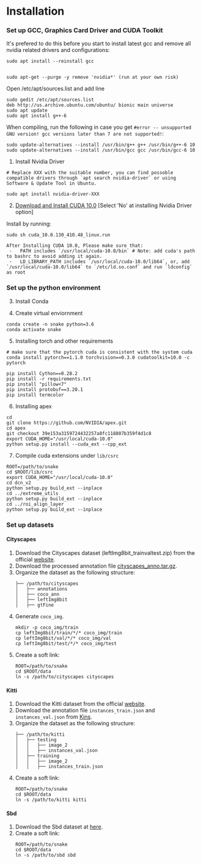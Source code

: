 # Installation

### Set up GCC, Graphics Card Driver and CUDA Toolkit

It's prefered to do this before you start to install latest gcc and remove all nvidia related drivers and configurations:
```
sudo apt install --reinstall gcc


sudo apt-get --purge -y remove 'nvidia*' (run at your own risk)
```

Open /etc/apt/sources.list and add line
```
sudo gedit /etc/apt/sources.list 
deb http://us.archive.ubuntu.com/ubuntu/ bionic main universe
sudo apt update
sudo apt install g++-6
```

When compiling, run the following in case you get `#error -- unsupported GNU version! gcc versions later than 7 are not supported!`:
```
sudo update-alternatives --install /usr/bin/g++ g++ /usr/bin/g++-6 10
sudo update-alternatives --install /usr/bin/gcc gcc /usr/bin/gcc-6 10
```


1. Install Nvidia Driver
```
# Replace XXX with the suitable number, you can find possoble compatible drivers through `apt search nvidia-driver` or using Software & Update Tool in Ubuntu.

sudo apt install nvidia-driver-XXX
```

2. [Download and Install CUDA 10.0](https://developer.nvidia.com/cuda-10.0-download-archive) [Select 'No' at installing Nvidia Driver option]

Install by running:
```
sudo sh cuda_10.0.130_410.48_linux.run
```

```
After Installing CUDA 10.0, Please make sure that:
 -   PATH includes `/usr/local/cuda-10.0/bin` # Note: add cuda's path to bashrc to avoid adding it again.
 -   LD_LIBRARY_PATH includes `/usr/local/cuda-10.0/lib64`, or, add `/usr/local/cuda-10.0/lib64` to `/etc/ld.so.conf` and run `ldconfig` as root
```

### Set up the python environment

3. Install Conda

4. Create virtual enviornment
```
conda create -n snake python=3.6
conda activate snake
```


5. Installing torch and other requirements
```
# make sure that the pytorch cuda is consistent with the system cuda
conda install pytorch==1.1.0 torchvision==0.3.0 cudatoolkit=10.0 -c pytorch

pip install Cython==0.28.2
pip install -r requirements.txt
pip install "pillow<7"
pip install protobuf==3.20.1
pip install termcolor
```

6. Installing apex

```
cd
git clone https://github.com/NVIDIA/apex.git
cd apex
git checkout 39e153a3159724432257a8fc118807b359f4d1c8
export CUDA_HOME="/usr/local/cuda-10.0"
python setup.py install --cuda_ext --cpp_ext
```

7. Compile cuda extensions under `lib/csrc`

```
ROOT=/path/to/snake
cd $ROOT/lib/csrc
export CUDA_HOME="/usr/local/cuda-10.0"
cd dcn_v2
python setup.py build_ext --inplace
cd ../extreme_utils
python setup.py build_ext --inplace
cd ../roi_align_layer
python setup.py build_ext --inplace
```



### Set up datasets

#### Cityscapes

1. Download the Cityscapes dataset (leftImg8bit\_trainvaltest.zip) from the official [website](https://www.cityscapes-dataset.com/downloads/).
2. Download the processed annotation file [cityscapes_anno.tar.gz](https://zjueducn-my.sharepoint.com/:u:/g/personal/pengsida_zju_edu_cn/EcaFL3ZLC5VOvR5HupOgHEMByzgiZ0iLpPW0rAb1i57Ytw?e=tocgyq).
3. Organize the dataset as the following structure:
    ```
    ├── /path/to/cityscapes
    │   ├── annotations
    │   ├── coco_ann
    │   ├── leftImg8bit
    │   ├── gtFine
    ```
3. Generate `coco_img`.
	```
	mkdir -p coco_img/train
	cp leftImg8bit/train/*/* coco_img/train
	cp leftImg8bit/val/*/* coco_img/val
	cp leftImg8bit/test/*/* coco_img/test
	```
4. Create a soft link:
    ```
    ROOT=/path/to/snake
    cd $ROOT/data
    ln -s /path/to/cityscapes cityscapes
    ```

#### Kitti

1. Download the Kitti dataset from the official [website](http://www.cvlibs.net/download.php?file=data_object_image_2.zip).
2. Download the annotation file `instances_train.json` and `instances_val.json` from [Kins](https://github.com/qqlu/Amodal-Instance-Segmentation-through-KINS-Dataset).
3. Organize the dataset as the following structure:
	```
    ├── /path/to/kitti
    │   ├── testing
    │   │   ├── image_2
    │   │   ├── instances_val.json
    │   ├── training
    │   │   ├── image_2
    │   │   ├── instances_train.json
    ```
4. Create a soft link:
    ```
    ROOT=/path/to/snake
    cd $ROOT/data
    ln -s /path/to/kitti kitti
    ```

#### Sbd

1. Download the Sbd dataset at [here](https://zjueducn-my.sharepoint.com/:u:/g/personal/pengsida_zju_edu_cn/EV2P-6J0s-hClwW8uZy1ZXYBPU0XwR7Ch7EBGOG2vfACGQ?e=wpyE2M).
2. Create a soft link:
    ```
    ROOT=/path/to/snake
    cd $ROOT/data
    ln -s /path/to/sbd sbd
    ```
